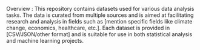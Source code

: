 Overview : 
This repository contains datasets used for various data analysis tasks. The data is curated from multiple sources and is aimed at facilitating research and analysis in fields such as [mention specific fields like climate change, economics, healthcare, etc.]. Each dataset is provided in [CSV/JSON/other format] and is suitable for use in both statistical analysis and machine learning projects.

